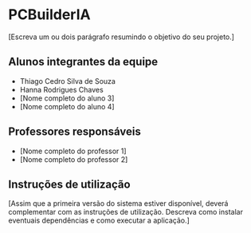 # PCBuilderIA

[Escreva um ou dois  parágrafo resumindo o objetivo do seu projeto.]

## Alunos integrantes da equipe

* Thiago Cedro Silva de Souza
* Hanna Rodrigues Chaves
* [Nome completo do aluno 3]
* [Nome completo do aluno 4]

## Professores responsáveis

* [Nome completo do professor 1]
* [Nome completo do professor 2]

## Instruções de utilização

[Assim que a primeira versão do sistema estiver disponível, deverá complementar com as instruções de utilização. Descreva como instalar eventuais dependências e como executar a aplicação.]
